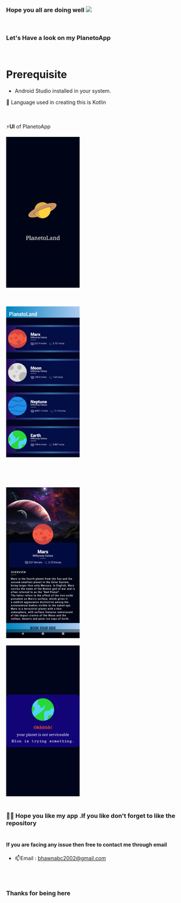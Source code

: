 <h3 align="centre"> 
     Hope you all are doing well <img src="https://emojis.slackmojis.com/emojis/images/1531849430/4246/blob-sunglasses.gif?1531849430" width="30" />
</h3><br>
<h3 align ="centre">Let's Have a look on my PlanetoApp</h3><br>

# Prerequisite
* Android Studio installed in your system.
   

🚀 Language used in creating this is Kotlin 
  
<br><br>
⚡**UI** of PlanetoApp
<br>

<img src="1.png" alt="a" width="200"/>

<br><br>
<img src="2.png" alt="a" width="200"/>
<br><br>

<br><br>
</h4>
<img src="3.png" alt="a" width="200"/>
<br><br>

<img src="4.png" alt="a" width="200"/>
<br><br>


### 🙋‍♂️ Hope you like my app .If you like don't forget to like the repository<br><br>

<h4 align= "centre">If you are facing any issue then free to contact me through email</h2>

- 📫Email : bhawnabc2002@gmail.com
  
<br><br>
<h3 align="centre"> 
     Thanks for being here
</h3>